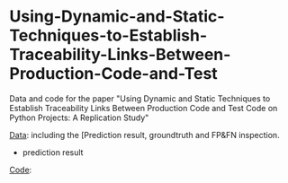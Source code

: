 # Using-Dynamic-and-Static-Techniques-to-Establish-Traceability-Links-Between-Production-Code-and-Test
Data and code for the paper "Using Dynamic and Static Techniques to Establish Traceability Links Between Production Code and Test Code on Python Projects: A Replication Study"

[Data](https://github.com/233Steven/Using-Dynamic-and-Static-Techniques-to-Establish-Traceability-Links-Between-Production-Code-and-Test/tree/main/data): including the [Prediction result, groundtruth and FP&FN inspection.

  - prediction result

[Code](https://github.com/233Steven/Using-Dynamic-and-Static-Techniques-to-Establish-Traceability-Links-Between-Production-Code-and-Test/tree/main/code):
